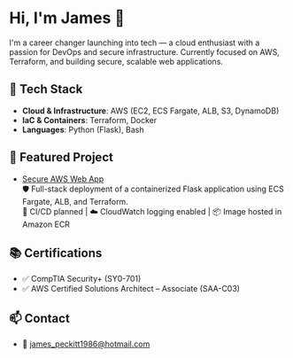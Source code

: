 # Hi, I'm James 👋

I'm a career changer launching into tech — a cloud enthusiast with a passion for DevOps and secure infrastructure.
Currently focused on AWS, Terraform, and building secure, scalable web applications.

## 🔧 Tech Stack
- **Cloud & Infrastructure**: AWS (EC2, ECS Fargate, ALB, S3, DynamoDB)
- **IaC & Containers**: Terraform, Docker
- **Languages**: Python (Flask), Bash

## 🚀 Featured Project
- [Secure AWS Web App](https://github.com/james1986projects/secure-aws-webapp)  
  🛡️ Full-stack deployment of a containerized Flask application using ECS Fargate, ALB, and Terraform.  
  🔁 CI/CD planned | ☁️ CloudWatch logging enabled | 📦 Image hosted in Amazon ECR

## 📚 Certifications
- ✅ CompTIA Security+ (SY0-701)
- ✅ AWS Certified Solutions Architect – Associate (SAA-C03)

## 📫 Contact
- 📧 [james_peckitt1986@hotmail.com](mailto:james_peckitt1986@hotmail.com)
